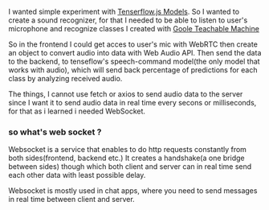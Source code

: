 

I wanted simple experiment with [Tenserflow.js Models](https://www.tensorflow.org/js/models).  So I wanted to create a sound recognizer, for that I needed to be able to listen to user's microphone and recognize classes I created with [Goole Teachable Machine](https://teachablemachine.withgoogle.com/v1/) 

So in the frontend I could get acces to user's mic with WebRTC then create an object to convert audio into data with Web Audio API. Then send the data to the backend, to tenseflow's speech-command model(the only model that works with audio), which will send back percentage of predictions for each class by analyzing received audio. 

The things, I cannot use fetch or axios to send audio data to the server since I want it to send audio data in real time every secons or milliseconds, for that as i learned i needed WebSocket.

### so what's web socket ? 
Websocket is a service that enables to do http requests constantly from both sides(frontend, backend etc.) It creates a handshake(a one bridge between sides) though which both client and server can in real time send each other data with least possible delay.  

Websocket is mostly used in chat apps, where you need to send messages in real time between client and server. 
